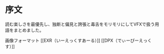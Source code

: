 # 序文

読む楽しさを最優先し、独断と偏見と誇張と毒舌をモリモリにしてVFXで扱う用語をまとめました。


画像フォーマット
[[EXR（いーえっくすあーる）]]
[[DPX（でぃーぴーえっくす）]]